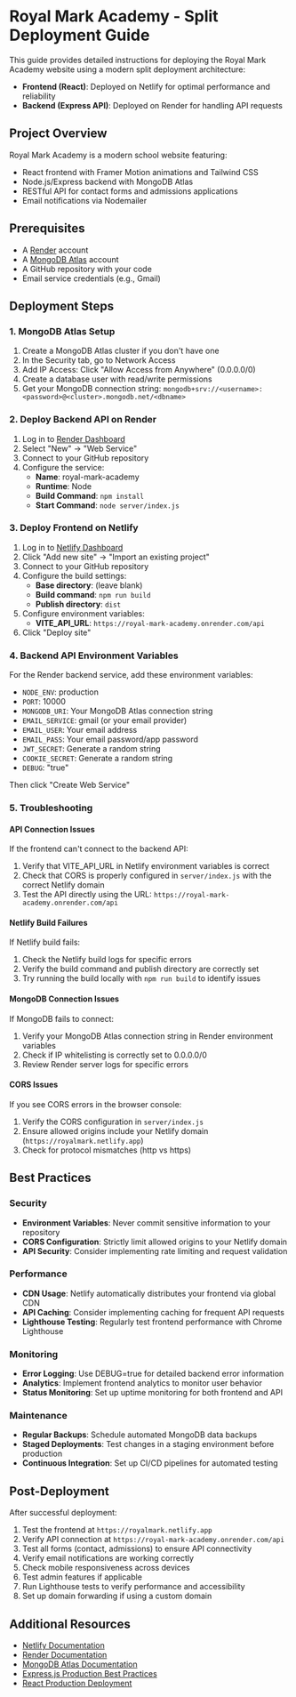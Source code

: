 # Royal Mark Academy - Split Deployment Guide

This guide provides detailed instructions for deploying the Royal Mark Academy website using a modern split deployment architecture:

- **Frontend (React)**: Deployed on Netlify for optimal performance and reliability
- **Backend (Express API)**: Deployed on Render for handling API requests

## Project Overview

Royal Mark Academy is a modern school website featuring:
- React frontend with Framer Motion animations and Tailwind CSS
- Node.js/Express backend with MongoDB Atlas
- RESTful API for contact forms and admissions applications
- Email notifications via Nodemailer

## Prerequisites

- A [Render](https://render.com) account
- A [MongoDB Atlas](https://www.mongodb.com/cloud/atlas) account
- A GitHub repository with your code
- Email service credentials (e.g., Gmail)

## Deployment Steps

### 1. MongoDB Atlas Setup

1. Create a MongoDB Atlas cluster if you don't have one
2. In the Security tab, go to Network Access
3. Add IP Access: Click "Allow Access from Anywhere" (0.0.0.0/0)
4. Create a database user with read/write permissions
5. Get your MongoDB connection string: `mongodb+srv://<username>:<password>@<cluster>.mongodb.net/<dbname>`

### 2. Deploy Backend API on Render

1. Log in to [Render Dashboard](https://dashboard.render.com)
2. Select "New" → "Web Service"
3. Connect to your GitHub repository
4. Configure the service:
   - **Name**: royal-mark-academy
   - **Runtime**: Node
   - **Build Command**: `npm install`
   - **Start Command**: `node server/index.js`

### 3. Deploy Frontend on Netlify

1. Log in to [Netlify Dashboard](https://app.netlify.com/)
2. Click "Add new site" → "Import an existing project"
3. Connect to your GitHub repository
4. Configure the build settings:
   - **Base directory**: (leave blank)
   - **Build command**: `npm run build`
   - **Publish directory**: `dist`
5. Configure environment variables:
   - **VITE_API_URL**: `https://royal-mark-academy.onrender.com/api`
6. Click "Deploy site"

### 4. Backend API Environment Variables

For the Render backend service, add these environment variables:
   - `NODE_ENV`: production
   - `PORT`: 10000
   - `MONGODB_URI`: Your MongoDB Atlas connection string
   - `EMAIL_SERVICE`: gmail (or your email provider)
   - `EMAIL_USER`: Your email address
   - `EMAIL_PASS`: Your email password/app password
   - `JWT_SECRET`: Generate a random string
   - `COOKIE_SECRET`: Generate a random string
   - `DEBUG`: "true"

Then click "Create Web Service"

### 5. Troubleshooting

#### API Connection Issues
If the frontend can't connect to the backend API:
1. Verify that VITE_API_URL in Netlify environment variables is correct
2. Check that CORS is properly configured in `server/index.js` with the correct Netlify domain
3. Test the API directly using the URL: `https://royal-mark-academy.onrender.com/api`

#### Netlify Build Failures
If Netlify build fails:
1. Check the Netlify build logs for specific errors
2. Verify the build command and publish directory are correctly set
3. Try running the build locally with `npm run build` to identify issues

#### MongoDB Connection Issues
If MongoDB fails to connect:
1. Verify your MongoDB Atlas connection string in Render environment variables
2. Check if IP whitelisting is correctly set to 0.0.0.0/0
3. Review Render server logs for specific errors

#### CORS Issues
If you see CORS errors in the browser console:
1. Verify the CORS configuration in `server/index.js`
2. Ensure allowed origins include your Netlify domain (`https://royalmark.netlify.app`)
3. Check for protocol mismatches (http vs https)

## Best Practices

### Security
- **Environment Variables**: Never commit sensitive information to your repository
- **CORS Configuration**: Strictly limit allowed origins to your Netlify domain
- **API Security**: Consider implementing rate limiting and request validation

### Performance
- **CDN Usage**: Netlify automatically distributes your frontend via global CDN
- **API Caching**: Consider implementing caching for frequent API requests
- **Lighthouse Testing**: Regularly test frontend performance with Chrome Lighthouse

### Monitoring
- **Error Logging**: Use DEBUG=true for detailed backend error information
- **Analytics**: Implement frontend analytics to monitor user behavior
- **Status Monitoring**: Set up uptime monitoring for both frontend and API

### Maintenance
- **Regular Backups**: Schedule automated MongoDB data backups
- **Staged Deployments**: Test changes in a staging environment before production
- **Continuous Integration**: Set up CI/CD pipelines for automated testing

## Post-Deployment

After successful deployment:
1. Test the frontend at `https://royalmark.netlify.app`
2. Verify API connection at `https://royal-mark-academy.onrender.com/api`
3. Test all forms (contact, admissions) to ensure API connectivity
4. Verify email notifications are working correctly
5. Check mobile responsiveness across devices
6. Test admin features if applicable
7. Run Lighthouse tests to verify performance and accessibility
8. Set up domain forwarding if using a custom domain

## Additional Resources

- [Netlify Documentation](https://docs.netlify.com/)
- [Render Documentation](https://render.com/docs)
- [MongoDB Atlas Documentation](https://docs.atlas.mongodb.com/)
- [Express.js Production Best Practices](https://expressjs.com/en/advanced/best-practices-performance.html)
- [React Production Deployment](https://create-react-app.dev/docs/deployment/)
